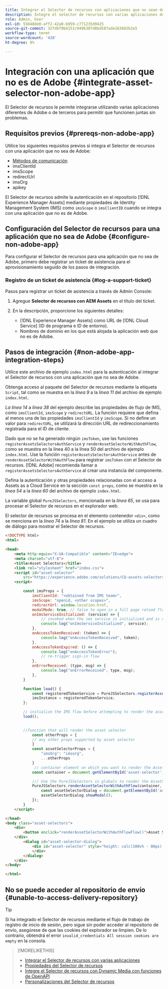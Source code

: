 ```yaml
---
title: Integrar el Selector de recursos con aplicaciones que no sean de Adobe o de terceros
description: Integre el selector de recursos con varias aplicaciones de Adobe, que no sean de Adobe y de terceros.
role: Admin, User
exl-id: 55848de0-aff2-42a0-b959-c771235d9425
source-git-commit: 32fdbf9b4151c949b307d8bd587ade163682b2e5
workflow-type: tm+mt
source-wordcount: '428'
ht-degree: 9%

---
```


# Integración con una aplicación que no es de Adobe {#integrate-asset-selector-non-adobe-app}

El Selector de recursos le permite integrarse utilizando varias aplicaciones diferentes de Adobe o de terceros para permitir que funcionen juntas sin problemas.

## Requisitos previos {#prereqs-non-adobe-app}

Utilice los siguientes requisitos previos si integra el Selector de recursos con una aplicación que no sea de Adobe:

* [Métodos de comunicación](/help/assets/overview-asset-selector.md#prereqs)
* imsClientId
* imsScope
* redirectUrl
* imsOrg
* apikey

El Selector de recursos admite la autenticación en el repositorio [!DNL Experience Manager Assets] mediante propiedades de Identity Management System (IMS) como `imsScope` o `imsClientID` cuando se integra con una aplicación que no es de Adobe.

## Configuración del Selector de recursos para una aplicación que no sea de Adobe {#configure-non-adobe-app}

Para configurar el Selector de recursos para una aplicación que no sea de Adobe, primero debe registrar un ticket de asistencia para el aprovisionamiento seguido de los pasos de integración.

### Registro de un ticket de asistencia {#log-a-support-ticket}

Pasos para registrar un ticket de asistencia a través de Admin Console:

1. Agregue **Selector de recursos con AEM Assets** en el título del ticket.

1. En la descripción, proporcione los siguientes detalles:

   * [!DNL Experience Manager Assets] como URL de [!DNL Cloud Service] (ID de programa e ID de entorno).
   * Nombres de dominio en los que está alojada la aplicación web que no es de Adobe.

## Pasos de integración {#non-adobe-app-integration-steps}

Utilice este archivo de ejemplo `index.html` para la autenticación al integrar el Selector de recursos con una aplicación que no sea de Adobe.

Obtenga acceso al paquete del Selector de recursos mediante la etiqueta `Script`, tal como se muestra en la *línea 9* a la *línea 11* del archivo de ejemplo `index.html`.

*La línea 14* a *línea 38* del ejemplo describe las propiedades de flujo de IMS, como `imsClientId`, `imsScope` y `redirectURL`. La función requiere que defina al menos una de las propiedades `imsClientId` y `imsScope`. Si no define un valor para `redirectURL`, se utilizará la dirección URL de redireccionamiento registrada para el ID de cliente.

Dado que no se ha generado ningún `imsToken`, use las funciones `registerAssetsSelectorsAuthService` y `renderAssetSelectorWithAuthFlow`, como se muestra en la línea 40 a la línea 50 del archivo de ejemplo `index.html`. Use la función `registerAssetsSelectorsAuthService` antes de `renderAssetSelectorWithAuthFlow` para registrar `imsToken` con el Selector de recursos. [!DNL Adobe] recomienda llamar a `registerAssetsSelectorsAuthService` al crear una instancia del componente.

Defina la autenticación y otras propiedades relacionadas con el acceso a Assets as a Cloud Service en la sección `const props`, como se muestra en la *línea 54* a la *línea 60* del archivo de ejemplo `index.html`.

La variable global `PureJSSelectors`, mencionada en la *línea 65*, se usa para procesar el Selector de recursos en el explorador web.

El selector de recursos se procesa en el elemento contenedor `<div>`, como se menciona en la *línea 74* a la *línea 81*. En el ejemplo se utiliza un cuadro de diálogo para mostrar el Selector de recursos.

```html {line-numbers="true"}
<!DOCTYPE html>
<html>

<head>
    <meta http-equiv="X-UA-Compatible" content="IE=edge">
    <meta charset="utf-8">
    <title>Asset Selectors</title>
    <link rel="stylesheet" href="index.css">
    <script id="asset-selector"
        src="https://experience.adobe.com/solutions/CQ-assets-selectors/static-assets/resources/assets-selectors.js"></script>
    <script>

        const imsProps = {
            imsClientId: "<obtained from IMS team>",
            imsScope: "openid, <other scopes>",
            redirectUrl: window.location.href,
            modalMode: true, // false to open in a full page reload flow
            onImsServiceInitialized: (service) => {
                // invoked when the ims service is initialized and is ready
                console.log("onImsServiceInitialized", service);
            },
            onAccessTokenReceived: (token) => {
                console.log("onAccessTokenReceived", token);
            },
            onAccessTokenExpired: () => {
                console.log("onAccessTokenError");
                // re-trigger sign-in flow
            },
            onErrorReceived: (type, msg) => {
                console.log("onErrorReceived", type, msg);
            },
        }

        function load() {
            const registeredTokenService = PureJSSelectors.registerAssetsSelectorsAuthService(imsProps);
            imsInstance = registeredTokenService;
        };

        // initialize the IMS flow before attempting to render the asset selector
        load();
        

        //function that will render the asset selector
            const otherProps = {
            // any other props supported by asset selector
            }
            const assetSelectorProps = {
                "imsOrg": "imsorg",
                ...otherProps
            }
             // container element on which you want to render the AssetSelector/DestinationSelector component
            const container = document.getElementById('asset-selector');

            /// Use the PureJSSelectors in globals to render the AssetSelector/DestinationSelector component
            PureJSSelectors.renderAssetSelectorWithAuthFlow(container, assetSelectorProps, () =>
                const assetSelectorDialog = document.getElementById('asset-selector-dialog');
                assetSelectorDialog.showModal();
            });
        }
    </script>

</head>
<body class="asset-selectors">
    <div>
        <button onclick="renderAssetSelectorWithAuthFlowFlow()">Asset Selector - Select Assets with Ims Flow</button>
    </div>
        <dialog id="asset-selector-dialog">
            <div id="asset-selector" style="height: calc(100vh - 80px); width: calc(100vw - 60px); margin: -20px;">
            </div>
        </dialog>
    </div>
</body>

</html>
```

## No se puede acceder al repositorio de envío {#unable-to-access-delivery-repository}

>[!TIP]
>
>Si ha integrado el Selector de recursos mediante el flujo de trabajo de registro de inicio de sesión, pero sigue sin poder acceder al repositorio de envío, asegúrese de que las cookies del explorador se limpien. De lo contrario, obtendrá el error `invalid_credentials All session cookies are empty` en la consola.

>[!MORELIKETHIS]
>
>* [Integrar el Selector de recursos con varias aplicaciones](/help/assets/integrate-asset-selector.md)
>* [Propiedades del Selector de recursos](/help/assets/asset-selector-properties.md)
>* [Integre el Selector de recursos con Dynamic Media con funciones de OpenAPI](/help/assets/integrate-asset-selector-dynamic-media-open-api.md)
>* [Personalizaciones del Selector de recursos](/help/assets/asset-selector-customization.md)
